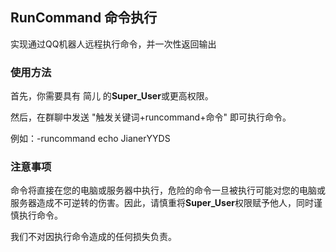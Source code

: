 ## RunCommand 命令执行
实现通过QQ机器人远程执行命令，并一次性返回输出

### 使用方法
首先，你需要具有 简儿 的**Super_User**或更高权限。

然后，在群聊中发送 "触发关键词+runcommand+命令" 即可执行命令。

例如：-runcommand echo JianerYYDS

### 注意事项
命令将直接在您的电脑或服务器中执行，危险的命令一旦被执行可能对您的电脑或服务器造成不可逆转的伤害。因此，请慎重将**Super_User**权限赋予他人，同时谨慎执行命令。

我们不对因执行命令造成的任何损失负责。
